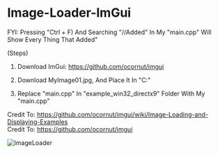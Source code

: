 # Image-Loader-ImGui

FYI: Pressing "Ctrl + F) And Searching "//Added" In My "main.cpp" Will Show Every Thing That Added"

(Steps)

1. Download ImGui: https://github.com/ocornut/imgui

2. Download MyImage01.jpg, And Place It In "C:"

3. Replace "main.cpp" In "example_win32_directx9" Folder With My "main.cpp"



Credit To: https://github.com/ocornut/imgui/wiki/Image-Loading-and-Displaying-Examples  
Credit To: https://github.com/ocornut/imgui

![ImageLoader](https://github.com/user-attachments/assets/37ca4ac0-94fe-4849-b36e-9d834fdd61f7)
